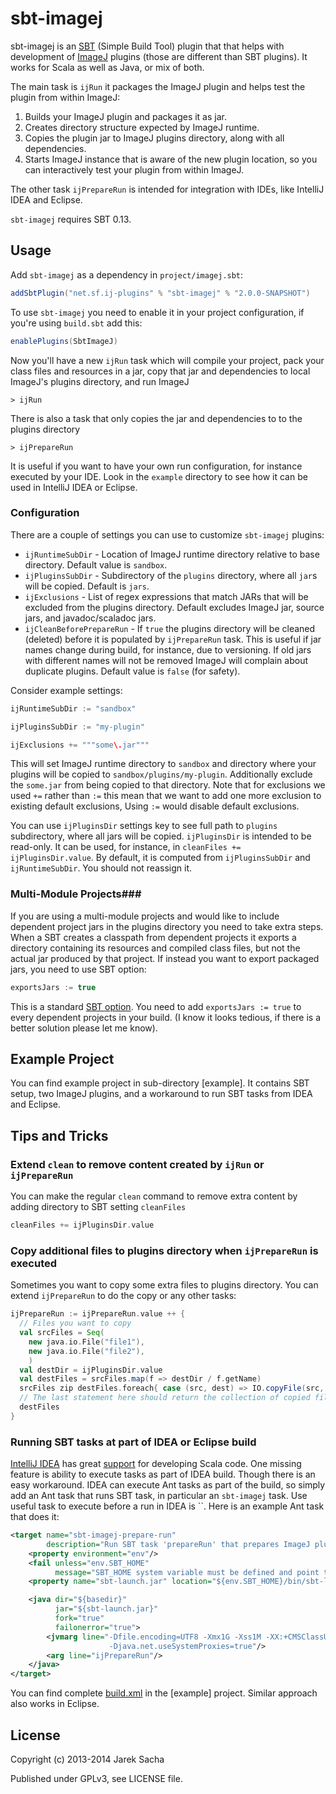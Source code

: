 sbt-imagej
==========

sbt-imagej is an [SBT](http://www.scala-sbt.org/) (Simple Build Tool) plugin that that helps with development of
[ImageJ](http://rsbweb.nih.gov/ij/) plugins (those are different than SBT plugins).
It works for Scala as well as Java, or mix of both.

The main task is `ijRun` it packages the ImageJ plugin and helps test the plugin from within ImageJ:

1. Builds your ImageJ plugin and packages it as jar.
2. Creates directory structure expected by ImageJ runtime.
3. Copies the plugin jar to ImageJ plugins directory, along with all dependencies.
4. Starts ImageJ instance that is aware of the new plugin location,
   so you can interactively test your plugin from within ImageJ.

The other task `ijPrepareRun` is intended for integration with IDEs, like IntelliJ IDEA and Eclipse.

`sbt-imagej` requires SBT 0.13.

Usage
-----

Add `sbt-imagej` as a dependency in `project/imagej.sbt`:

```scala
addSbtPlugin("net.sf.ij-plugins" % "sbt-imagej" % "2.0.0-SNAPSHOT")
```

To use `sbt-imagej` you need to enable it in your project configuration,
if you're using `build.sbt` add this:

```scala
enablePlugins(SbtImageJ)
```

Now you'll have a new `ijRun` task which will compile your project,
pack your class files and resources in a jar, copy that jar and dependencies to local
ImageJ's plugins directory, and run ImageJ

    > ijRun

There is also a task that only copies the jar and dependencies to to the plugins directory

    > ijPrepareRun

It is useful if you want to have your own run configuration, for instance executed by your IDE.
Look in the `example` directory to see how it can be used in IntelliJ IDEA or Eclipse.

### Configuration

There are a couple of settings you can use to customize `sbt-imagej` plugins:

* `ijRuntimeSubDir` - Location of ImageJ runtime directory relative to base directory.
  Default value is `sandbox`.
* `ijPluginsSubDir` - Subdirectory of the `plugins` directory, where all `jar`s will be copied.
  Default is `jars`.
* `ijExclusions` - List of regex expressions that match JARs that will be excluded from the plugins directory.
  Default excludes ImageJ jar, source jars, and javadoc/scaladoc jars.
* `ijCleanBeforePrepareRun` -  If `true` the plugins directory will be cleaned (deleted) before it
  is populated by `ijPrepareRun` task. This is useful if jar names change during build,
  for instance, due to versioning. If old jars with different names will not be removed ImageJ will
  complain about duplicate plugins. Default value is `false` (for safety).

Consider example settings:

```scala
ijRuntimeSubDir := "sandbox"

ijPluginsSubDir := "my-plugin"

ijExclusions += """some\.jar"""
```

This will set ImageJ runtime directory to `sandbox` and directory where your plugins will be
copied to `sandbox/plugins/my-plugin`. Additionally exclude the `some.jar` from being
copied to that directory. Note that for exclusions we used `+=` rather than `:=` this mean that
we want to add one more exclusion to existing default exclusions, Using `:=` would disable default
exclusions.

You can use `ijPluginsDir` settings key to see full path to `plugins` subdirectory,
where all jars will be copied. `ijPluginsDir` is intended to be read-only. It can be used,
for instance, in `cleanFiles += ijPluginsDir.value`. By default, it is computed from
`ijPluginsSubDir` and `ijRuntimeSubDir`. You should not reassign it.

### Multi-Module Projects###

If you are using a multi-module projects and would like to include dependent project jars in the plugins directory
you need to take extra steps. When a SBT creates a classpath from dependent projects it exports a directory containing its
resources and compiled class files, but not the actual jar produced by that project.
If instead you want to export packaged jars, you need to use SBT option:

```scala
exportsJars := true
```

This is a standard [SBT option](http://www.scala-sbt.org/0.13.0/docs/Howto/package.html).
You need to add `exportsJars := true` to every dependent projects in your build.
(I know it looks tedious, if there is a better solution please let me know).


Example Project
---------------

You can find example project in sub-directory [example].
It contains SBT setup, two ImageJ plugins, and a workaround to run SBT tasks from IDEA and Eclipse.


Tips and Tricks
---------------

### Extend `clean` to remove content created by `ijRun` or `ijPrepareRun`

You can make the regular `clean` command to remove extra content by adding directory to SBT setting `cleanFiles`

```scala
cleanFiles += ijPluginsDir.value
```

### Copy additional files to plugins directory when `ijPrepareRun` is executed

Sometimes you want to copy some extra files to plugins directory.
You can extend `ijPrepareRun` to do the copy or any other tasks:

```scala
ijPrepareRun := ijPrepareRun.value ++ {
  // Files you want to copy
  val srcFiles = Seq(
    new java.io.File("file1"),
    new java.io.File("file2"),
    )
  val destDir = ijPluginsDir.value
  val destFiles = srcFiles.map(f => destDir / f.getName)
  srcFiles zip destFiles.foreach{ case (src, dest) => IO.copyFile(src, dest) }
  // The last statement here should return the collection of copied files
  destFiles
}
```

### Running SBT tasks at part of IDEA or Eclipse build ###

[IntelliJ IDEA](https://www.jetbrains.com/idea/) has great [support](http://blog.jetbrains.com/scala/) for developing Scala code.
One missing feature is ability to execute tasks as part of IDEA build.
Though there is an easy workaround.
IDEA can execute Ant tasks as part of the build, so simply add an Ant task that runs SBT task,
in particular an `sbt-imagej` task. Use useful task to execute before a run in IDEA is ``.
Here is an example Ant task that does it:

```xml
<target name="sbt-imagej-prepare-run"
        description="Run SBT task 'prepareRun' that prepares ImageJ plugins directory">
    <property environment="env"/>
    <fail unless="env.SBT_HOME"
          message="SBT_HOME system variable must be defined and point to directory containing 'sbt-launch.jar'"/>
    <property name="sbt-launch.jar" location="${env.SBT_HOME}/bin/sbt-launch.jar"/>

    <java dir="${basedir}"
          jar="${sbt-launch.jar}"
          fork="true"
          failonerror="true">
        <jvmarg line="-Dfile.encoding=UTF8 -Xmx1G -Xss1M -XX:+CMSClassUnloadingEnabled -XX:MaxPermSize=256m
                      -Djava.net.useSystemProxies=true"/>
        <arg line="ijPrepareRun"/>
    </java>
</target>
```

You can find complete [build.xml](example/build.xml) in the [example] project.
Similar approach also works in Eclipse.


License
-------

Copyright (c) 2013-2014 Jarek Sacha

Published under GPLv3, see LICENSE file.
